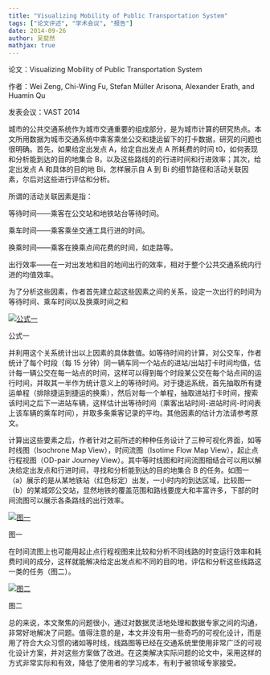 ```yaml
---
title: "Visualizing Mobility of Public Transportation System"
tags: ["论文评述", "学术会议", "报告"]
date: 2014-09-26
author: 吴斐然
mathjax: true
---
```


论文：Visualizing Mobility of Public Transportation System

作者：Wei Zeng, Chi-Wing Fu, Stefan Müller Arisona, Alexander Erath, and Huamin Qu

发表会议：VAST 2014

城市的公共交通系统作为城市交通重要的组成部分，是为城市计算的研究热点。本文所用数据为城市交通系统中乘客乘坐公交和捷运留下的打卡数据，研究的问题也很明确。首先，如果给定出发点 A，给定自出发点 A 所耗费的时间 t0，如何表现和分析能到达的目的地集合 B，以及这些路线的的行进时间和行进效率；其次，给定出发点 A 和具体的目的地 Bi，怎样展示自 A 到 Bi 的细节路径和活动关联因素，尔后对这些进行评估和分析。

所谓的活动关联因素是指：

等待时间——乘客在公交站和地铁站台等待时间。

乘车时间——乘客乘坐交通工具行进的时间。

换乘时间——乘客在换乘点间花费的时间，如走路等。

出行效率——在一对出发地和目的地间出行的效率，相对于整个公共交通系统内行进的均值效率。

为了分析这些因素，作者首先建立起这些因素之间的关系，设定一次出行的时间为等待时间、乘车时间以及换乘时间之和

[![公式一](http://www.cad.zju.edu.cn/home/vagblog/wp-content/uploads/2014/09/formula1.jpg)](http://www.cad.zju.edu.cn/home/vagblog/wp-content/uploads/2014/09/formula1.jpg)

公式一

并利用这个关系统计出以上因素的具体数值。如等待时间的计算，对公交车，作者统计了每个时段（每 15 分钟）同一辆车同一个站点的进站/出站打卡时间均值，估计每一辆公交在每一站点的时间，这样可以得到每个时段某公交在每个站点间的运行时间，并取其一半作为统计意义上的等待时间。对于捷运系统，首先抽取所有捷运单程（排除捷运到捷运的换乘），然后对每一个单程，抽取进站打卡时间，搜索该时间之后下一进站车辆，这样估计出等待时间（乘客出站时间-进站时间-时间表上该车辆的乘车时间），并取多条乘客记录的平均。其他因素的估计方法请参考原文。

计算出这些要素之后，作者针对之前所述的种种任务设计了三种可视化界面，如等时线图（Isochrone Map View），时间流图（Isotime Flow Map View），起止点行程视图（OD-pair Journey View）。其中等时线图和时间流图相结合可以用以解决给定出发点和行进时间，寻找和分析能到达的目的地集合 B 的任务。如图一（a）展示的是从某地铁站（红色标定）出发，一小时内的到达区域，比较图一（b）的某城郊公交站，显然地铁的覆盖范围和路线要庞大和丰富许多，下部的时间流图可以展示各条路线的出行效率。

[![图一](http://www.cad.zju.edu.cn/home/vagblog/wp-content/uploads/2014/09/p1.jpg)](http://www.cad.zju.edu.cn/home/vagblog/wp-content/uploads/2014/09/p1.jpg)

图一

在时间流图上也可能用起止点行程视图来比较和分析不同线路的时变运行效率和耗费时间的成分，这样就能解决给定出发点和不同的目的地，评估和分析这些线路这一类的任务（图二）。

[![图二](http://www.cad.zju.edu.cn/home/vagblog/wp-content/uploads/2014/09/p2.jpg)](http://www.cad.zju.edu.cn/home/vagblog/wp-content/uploads/2014/09/p2.jpg)

图二

总的来说，本文聚焦的问题很小，通过对数据灵活地处理和数据专家之间的沟通，非常好地解决了问题。值得注意的是，本文并没有用一些奇巧的可视化设计，而是用了符合大众习惯的诸如等时线，线路图等已经在交通系统里使用非常广泛的可视化设计方案，并对这些方案做了改进。在这类解决实际问题的论文中，采用这样的方式非常实际和有效，降低了使用者的学习成本，有利于被领域专家接受。
